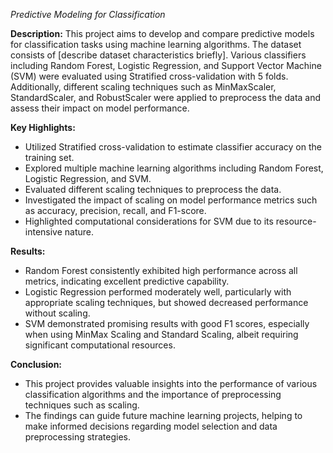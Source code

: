 *Predictive Modeling for Classification*

**Description:**
This project aims to develop and compare predictive models for classification tasks using machine learning algorithms. The dataset consists of [describe dataset characteristics briefly]. Various classifiers including Random Forest, Logistic Regression, and Support Vector Machine (SVM) were evaluated using Stratified cross-validation with 5 folds. Additionally, different scaling techniques such as MinMaxScaler, StandardScaler, and RobustScaler were applied to preprocess the data and assess their impact on model performance.

**Key Highlights:**

- Utilized Stratified cross-validation to estimate classifier accuracy on the training set.
- Explored multiple machine learning algorithms including Random Forest, Logistic Regression, and SVM.
- Evaluated different scaling techniques to preprocess the data.
- Investigated the impact of scaling on model performance metrics such as accuracy, precision, recall, and F1-score.
- Highlighted computational considerations for SVM due to its resource-intensive nature.

**Results:**
- Random Forest consistently exhibited high performance across all metrics, indicating excellent predictive capability.
- Logistic Regression performed moderately well, particularly with appropriate scaling techniques, but showed decreased performance without scaling.
- SVM demonstrated promising results with good F1 scores, especially when using MinMax Scaling and Standard Scaling, albeit requiring significant computational resources.

**Conclusion:**
- This project provides valuable insights into the performance of various classification algorithms and the importance of preprocessing techniques such as scaling. 
- The findings can guide future machine learning projects, helping to make informed decisions regarding model selection and data preprocessing strategies.

